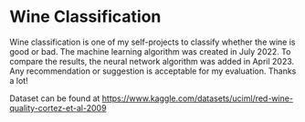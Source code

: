 # Wine Classification

Wine classification is one of my self-projects to classify whether the wine is good or bad. The machine learning algorithm was created in July 2022. To compare the results, the neural network algorithm was added in April 2023. Any recommendation or suggestion is acceptable for my evaluation. Thanks a lot!

Dataset can be found at https://www.kaggle.com/datasets/uciml/red-wine-quality-cortez-et-al-2009
